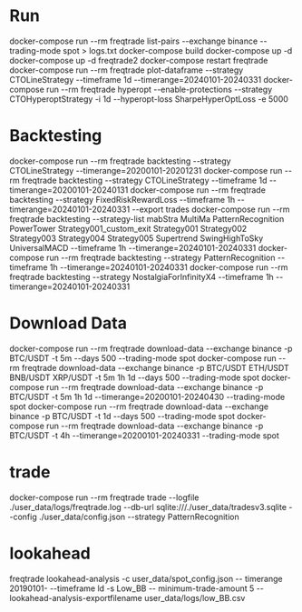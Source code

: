 # Run
docker-compose run --rm freqtrade list-pairs --exchange binance --trading-mode spot > logs.txt
docker-compose build
docker-compose up -d
docker-compose up -d freqtrade2
docker-compose restart freqtrade
docker-compose run --rm freqtrade plot-dataframe --strategy CTOLineStrategy --timeframe 1d --timerange=20240101-20240331
docker-compose run --rm freqtrade hyperopt --enable-protections --strategy CTOHyperoptStrategy -i 1d --hyperopt-loss SharpeHyperOptLoss -e 5000

# Backtesting
docker-compose run --rm freqtrade backtesting --strategy CTOLineStrategy --timerange=20200101-20201231
docker-compose run --rm freqtrade backtesting --strategy CTOLineStrategy --timeframe 1d --timerange=20200101-20240131
docker-compose run --rm freqtrade backtesting --strategy FixedRiskRewardLoss --timeframe 1h --timerange=20240101-20240331 --export trades
docker-compose run --rm freqtrade backtesting --strategy-list mabStra MultiMa PatternRecognition PowerTower Strategy001_custom_exit Strategy001 Strategy002 Strategy003 Strategy004 Strategy005 Supertrend SwingHighToSky UniversalMACD --timeframe 1h --timerange=20240101-20240331
docker-compose run --rm freqtrade backtesting --strategy PatternRecognition --timeframe 1h --timerange=20240101-20240331
docker-compose run --rm freqtrade backtesting --strategy NostalgiaForInfinityX4 --timeframe 1h --timerange=20240101-20240331


# Download Data
docker-compose run --rm freqtrade download-data --exchange binance -p BTC/USDT -t 5m --days 500 --trading-mode spot
docker-compose run --rm freqtrade download-data --exchange binance -p BTC/USDT ETH/USDT BNB/USDT XRP/USDT -t 5m 1h 1d --days 500 --trading-mode spot
docker-compose run --rm freqtrade download-data --exchange binance -p BTC/USDT -t 5m 1h 1d --timerange=20200101-20240430 --trading-mode spot
docker-compose run --rm freqtrade download-data --exchange binance -p BTC/USDT -t 1d --days 500 --trading-mode spot
docker-compose run --rm freqtrade download-data --exchange binance -p BTC/USDT -t 4h --timerange=20200101-20240331 --trading-mode spot

# trade
docker-compose run --rm freqtrade trade --logfile ./user_data/logs/freqtrade.log --db-url sqlite:///./user_data/tradesv3.sqlite --config ./user_data/config.json --strategy PatternRecognition

# lookahead

freqtrade lookahead-analysis -c user_data/spot_config.json -- timerange 20190101- --timeframe ld -s Low_BB -- minimum-trade-amount 5 -- lookahead-analysis-exportfilename user_data/logs/low_BB.csv